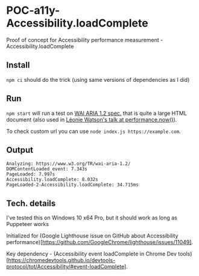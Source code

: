 # POC-a11y-Accessibility.loadComplete
Proof of concept for Accessibility performance measurement - Accessibility.loadComplete

## Install

`npm ci` should do the trick (using same versions of dependencies as I did)

## Run

`npm start` will run a test on [WAI ARIA 1.2 spec.](https://www.w3.org/TR/wai-aria-1.2/) that is quite a large HTML document (also used in [Léonie Watson's talk at performance.now()](https://tetralogical.com/news/2022/10/27/l%C3%A9onie-watson-at-perfnow/)).

To check custom url you can use `node index.js https://example.com`.

## Output

```
Analyzing: https://www.w3.org/TR/wai-aria-1.2/
DOMContentLoaded_event: 7.343s
PageLoaded: 7.997s
Accessibility.loadComplete: 8.032s
PageLoaded-2-Accessibility.loadComplete: 34.715ms
```

## Tech. details

I've tested this on Windows 10 x64 Pro, but it should work as long as Puppeteer works

Initialized for (Google Lighthouse issue on GitHub about Accessibility performance)[https://github.com/GoogleChrome/lighthouse/issues/11049].

Key dependency - (Accessibility event loadComplete in Chrome Dev tools)[https://chromedevtools.github.io/devtools-protocol/tot/Accessibility/#event-loadComplete].